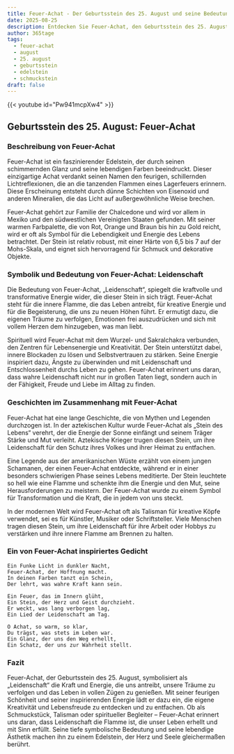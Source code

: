 ```yaml
---
title: Feuer-Achat - Der Geburtsstein des 25. August und seine Bedeutung
date: 2025-08-25
description: Entdecken Sie Feuer-Achat, den Geburtsstein des 25. August, der Leidenschaft symbolisiert. Seine Symbolik und Geschichte werden Sie inspirieren.
author: 365tage
tags:
  - feuer-achat
  - august
  - 25. august
  - geburtsstein
  - edelstein
  - schmuckstein
draft: false
---
```


{{< youtube id="Pw941mcpXw4" >}}

## Geburtsstein des 25. August: Feuer-Achat

### Beschreibung von Feuer-Achat

Feuer-Achat ist ein faszinierender Edelstein, der durch seinen schimmernden Glanz und seine lebendigen Farben beeindruckt. Dieser einzigartige Achat verdankt seinen Namen den feurigen, schillernden Lichtreflexionen, die an die tanzenden Flammen eines Lagerfeuers erinnern. Diese Erscheinung entsteht durch dünne Schichten von Eisenoxid und anderen Mineralien, die das Licht auf außergewöhnliche Weise brechen.

Feuer-Achat gehört zur Familie der Chalcedone und wird vor allem in Mexiko und den südwestlichen Vereinigten Staaten gefunden. Mit seiner warmen Farbpalette, die von Rot, Orange und Braun bis hin zu Gold reicht, wird er oft als Symbol für die Lebendigkeit und Energie des Lebens betrachtet. Der Stein ist relativ robust, mit einer Härte von 6,5 bis 7 auf der Mohs-Skala, und eignet sich hervorragend für Schmuck und dekorative Objekte.

### Symbolik und Bedeutung von Feuer-Achat: Leidenschaft

Die Bedeutung von Feuer-Achat, „Leidenschaft“, spiegelt die kraftvolle und transformative Energie wider, die dieser Stein in sich trägt. Feuer-Achat steht für die innere Flamme, die das Leben antreibt, für kreative Energie und für die Begeisterung, die uns zu neuen Höhen führt. Er ermutigt dazu, die eigenen Träume zu verfolgen, Emotionen frei auszudrücken und sich mit vollem Herzen dem hinzugeben, was man liebt.

Spirituell wird Feuer-Achat mit dem Wurzel- und Sakralchakra verbunden, den Zentren für Lebensenergie und Kreativität. Der Stein unterstützt dabei, innere Blockaden zu lösen und Selbstvertrauen zu stärken. Seine Energie inspiriert dazu, Ängste zu überwinden und mit Leidenschaft und Entschlossenheit durchs Leben zu gehen. Feuer-Achat erinnert uns daran, dass wahre Leidenschaft nicht nur in großen Taten liegt, sondern auch in der Fähigkeit, Freude und Liebe im Alltag zu finden.

### Geschichten im Zusammenhang mit Feuer-Achat

Feuer-Achat hat eine lange Geschichte, die von Mythen und Legenden durchzogen ist. In der aztekischen Kultur wurde Feuer-Achat als „Stein des Lebens“ verehrt, der die Energie der Sonne einfängt und seinem Träger Stärke und Mut verleiht. Aztekische Krieger trugen diesen Stein, um ihre Leidenschaft für den Schutz ihres Volkes und ihrer Heimat zu entfachen.

Eine Legende aus der amerikanischen Wüste erzählt von einem jungen Schamanen, der einen Feuer-Achat entdeckte, während er in einer besonders schwierigen Phase seines Lebens meditierte. Der Stein leuchtete so hell wie eine Flamme und schenkte ihm die Energie und den Mut, seine Herausforderungen zu meistern. Der Feuer-Achat wurde zu einem Symbol für Transformation und die Kraft, die in jedem von uns steckt.

In der modernen Welt wird Feuer-Achat oft als Talisman für kreative Köpfe verwendet, sei es für Künstler, Musiker oder Schriftsteller. Viele Menschen tragen diesen Stein, um ihre Leidenschaft für ihre Arbeit oder Hobbys zu verstärken und ihre innere Flamme am Brennen zu halten.

### Ein von Feuer-Achat inspiriertes Gedicht

```
Ein Funke Licht in dunkler Nacht,  
Feuer-Achat, der Hoffnung macht.  
In deinen Farben tanzt ein Schein,  
Der lehrt, was wahre Kraft kann sein.  

Ein Feuer, das im Innern glüht,  
Ein Stein, der Herz und Geist durchzieht.  
Er weckt, was lang verborgen lag,  
Ein Lied der Leidenschaft am Tag.  

O Achat, so warm, so klar,  
Du trägst, was stets im Leben war.  
Ein Glanz, der uns den Weg erhellt,  
Ein Schatz, der uns zur Wahrheit stellt.  
```

### Fazit

Feuer-Achat, der Geburtsstein des 25. August, symbolisiert als „Leidenschaft“ die Kraft und Energie, die uns antreibt, unsere Träume zu verfolgen und das Leben in vollen Zügen zu genießen. Mit seiner feurigen Schönheit und seiner inspirierenden Energie lädt er dazu ein, die eigene Kreativität und Lebensfreude zu entdecken und zu entfachen. Ob als Schmuckstück, Talisman oder spiritueller Begleiter – Feuer-Achat erinnert uns daran, dass Leidenschaft die Flamme ist, die unser Leben erhellt und mit Sinn erfüllt. Seine tiefe symbolische Bedeutung und seine lebendige Ästhetik machen ihn zu einem Edelstein, der Herz und Seele gleichermaßen berührt.